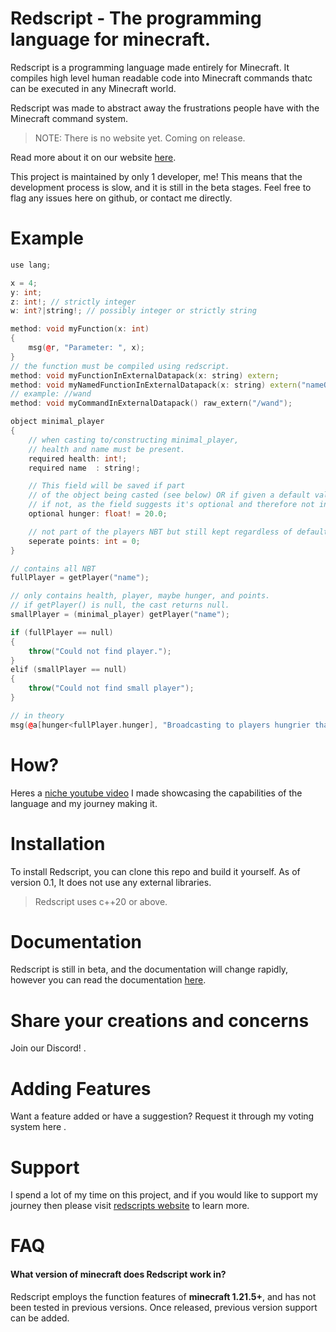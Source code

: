 # Redscript - The programming language for minecraft.

Redscript is a programming language made entirely for Minecraft. It compiles high level human readable code into Minecraft commands thatc can be executed in any Minecraft world. 

Redscript was made to abstract away the frustrations people have with the Minecraft command system.

> NOTE: There is no website yet. Coming on release.

Read more about it on our website [here](https://redscript.com).

This project is maintained by only 1 developer, me! This means that the development process is slow,
and it is still in the beta stages. Feel free to flag any issues here on github, or contact me directly.

# Example

```c++
use lang;

x = 4;
y: int;
z: int!; // strictly integer
w: int?|string!; // possibly integer or strictly string

method: void myFunction(x: int)
{
    msg(@r, "Parameter: ", x);
}
// the function must be compiled using redscript.
method: void myFunctionInExternalDatapack(x: string) extern;
method: void myNamedFunctionInExternalDatapack(x: string) extern("nameOfFunction");
// example: //wand
method: void myCommandInExternalDatapack() raw_extern("/wand");

object minimal_player
{
    // when casting to/constructing minimal_player,
    // health and name must be present.
    required health: int!;
    required name  : string!;

    // This field will be saved if part
    // of the object being casted (see below) OR if given a default value.
    // if not, as the field suggests it's optional and therefore not in the final object.
    optional hunger: float! = 20.0;

    // not part of the players NBT but still kept regardless of default value.
    seperate points: int = 0;
}

// contains all NBT
fullPlayer = getPlayer("name");

// only contains health, player, maybe hunger, and points.
// if getPlayer() is null, the cast returns null.
smallPlayer = (minimal_player) getPlayer("name");

if (fullPlayer == null)
{
    throw("Could not find player.");
}
elif (smallPlayer == null)
{
    throw("Could not find small player");
}

// in theory
msg(@a[hunger<fullPlayer.hunger], "Broadcasting to players hungrier than fullPlayer.");

```

# How?

Heres a [niche youtube video](YT_LINK) I made showcasing the capabilities of the language and my journey making it.

# Installation

To install Redscript, you can clone this repo and build it yourself. As of version 0.1, It does not use any external libraries.

> Redscript uses c++20 or above.

# Documentation

Redscript is still in beta, and the documentation will change rapidly, however you can read the documentation [here](https://redscript.com/docs).

# Share your creations and concerns

Join our Discord! [](DISCORD_LINK).

# Adding Features

Want a feature added or have a suggestion? Request it through my voting system here [](https://redscript.com/roadmap).

# Support

I spend a lot of my time on this project, and if you would like to support my journey then please visit [redscripts website](https://redscript.com/donate) to learn more.

# FAQ

#### What version of minecraft does Redscript work in?

Redscript employs the function features of **minecraft 1.21.5+**, and has not been tested in previous versions. Once released, previous version support can be added.
